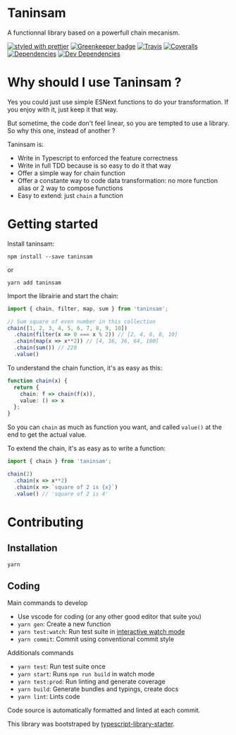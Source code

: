 # Taninsam
A functionnal library based on a powerfull chain mecanism.

[![styled with prettier](https://img.shields.io/badge/styled_with-prettier-ff69b4.svg)](https://github.com/prettier/prettier)
[![Greenkeeper badge](https://badges.greenkeeper.io/evanliomain/taninsam.svg)](https://greenkeeper.io/)
[![Travis](https://img.shields.io/travis/evanliomain/taninsam.svg)](https://travis-ci.org/evanliomain/taninsam)
[![Coveralls](https://img.shields.io/coveralls/evanliomain/taninsam.svg)](https://coveralls.io/github/evanliomain/taninsam)
[![Dependencies](https://david-dm.org/evanliomain/taninsam/status.svg)](https://david-dm.org/evanliomain/taninsam)
[![Dev Dependencies](https://david-dm.org/evanliomain/taninsam/dev-status.svg)](https://david-dm.org/evanliomain/taninsam?type=dev)

# Why should I use Taninsam ?

Yes you could just use simple ESNext functions to do your transformation. If you enjoy with it, just keep it that way.

But sometime, the code don't feel linear, so you are tempted to use a library. So why this one, instead of another ?

Taninsam is:

* Write in Typescript to enforced the feature correctness
* Write in full TDD because is so easy to do it that way
* Offer a simple way for chain function
* Offer a constante way to code data transformation: no more function alias or 2 way to compose functions
* Easy to extend: just `chain` a function


# Getting started

Install taninsam:

`npm install --save taninsam`

or

`yarn add taninsam`

Import the librairie and start the chain:

```typescript
import { chain, filter, map, sum } from 'taninsam';

// Sum square of even number in this collection
chain([1, 2, 3, 4, 5, 6, 7, 8, 9, 10])
  .chain(filter(x => 0 === x % 2)) // [2, 4, 6, 8, 10]
  .chain(map(x => x**2)) // [4, 16, 36, 64, 100]
  .chain(sum()) // 220
  .value()
```

To understand the chain function, it's as easy as this:

```typescript
function chain(x) {
  return {
    chain: f => chain(f(x)),
    value: () => x
  };
}
```

So you can `chain` as much as function you want, and called `value()` at the end to get the actual value.

To extend the chain, it's as easy as to write a function:

```typescript
import { chain } from 'taninsam';

chain(2)
  .chain(x => x**2)
  .chain(x => `square of 2 is {x}`)
  .value() // 'square of 2 is 4'
```

# Contributing
## Installation

`yarn`

## Coding
  Main commands to develop
 - Use vscode for coding (or any other good editor that suite you)
 - `yarn gen`: Create a new function
 - `yarn test:watch`: Run test suite in [interactive watch mode](http://facebook.github.io/jest/docs/cli.html#watch)
 - `yarn commit`: Commit using conventional commit style

  Additionals commands
 - `yarn test`: Run test suite once
 - `yarn start`: Runs `npm run build` in watch mode
 - `yarn test:prod`: Run linting and generate coverage
 - `yarn build`: Generate bundles and typings, create docs
 - `yarn lint`: Lints code

Code source is automatically formatted and linted at each commit.

This library was bootstraped by [typescript-library-starter](https://github.com/alexjoverm/typescript-library-starter).
